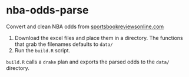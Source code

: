# nba-odds-parse

Convert and clean NBA odds from [sportsbookreviewsonline.com](https://www.sportsbookreviewsonline.com)

1. Download the excel files and place them in a directory. The functions that grab the filenames defaults to `data/`
2. Run the `build.R` script. 

`build.R` calls a `drake` plan and exports the parsed odds to the `data/` directory.

